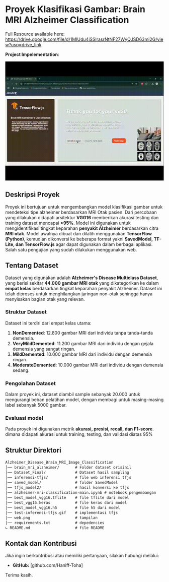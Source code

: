 # Proyek Klasifikasi Gambar: Brain MRI Alzheimer Classification

Full Resource available here: https://drive.google.com/file/d/1MIUdu4iSSlrasrNtNF27WyQJSD63mi2G/view?usp=drive_link

**Project Impelementation**:

![implementasi tfjs](test-inferensi-tfjs.gif)

## Deskripsi Proyek  
Proyek ini bertujuan untuk mengembangkan model klasifikasi gambar untuk mendeteksi tipe alzheimer berdasarkan MRI Otak pasien. Dari percobaan yang dilakukan didapati arsitektur **VGG16** memberikan akurasi testing dan training dataset mencapai **>95%**. Model ini digunakan untuk mengidentifikasi tingkat keparahan **penyakit Alzheimer** berdasarkan citra **MRI otak**. Model awalnya dibuat dan dilatih menggunakan **TensorFlow (Python)**, kemudian dikonversi ke beberapa format yakni **SavedModel, TF-Lite, dan TensorFlow.js** agar dapat digunakan dalam berbagai aplikasi. Salah satu pengujian yang sudah dilakukan menggunakan web.  

## Tentang Dataset  
Dataset yang digunakan adalah **Alzheimer's Disease Multiclass Dataset**, yang berisi sekitar **44.000 gambar MRI otak** yang dikategorikan ke dalam **empat kelas** berdasarkan tingkat keparahan penyakit Alzheimer. Dataset ini telah diproses untuk menghilangkan jaringan non-otak sehingga hanya menyisakan bagian otak yang relevan.  

### Struktur Dataset  
Dataset ini terdiri dari empat kelas utama:  
1. **NonDemented**: 12.800 gambar MRI dari individu tanpa tanda-tanda demensia.  
2. **VeryMildDemented**: 11.200 gambar MRI dari individu dengan gejala demensia yang sangat ringan.  
3. **MildDemented**: 10.000 gambar MRI dari individu dengan demensia ringan.  
4. **ModerateDemented**: 10.000 gambar MRI dari individu dengan demensia sedang.  

### Pengolahan Dataset  
Dalam proyek ini, dataset diambil sample sebanyak 20.000 untuk mengurangi beban pelatihan model, dengan membagi untuk masing-masing label sebanyak 5000 gambar.

### **Evaluasi model**
Pada proyek ini digunakan metrik **akurasi, presisi, recall, dan F1-score**.  dimana didapati akurasi untuk training, testing, dan validasi diatas 95%  

## Struktur Direktori  
```
Alzheimer_Disease_Brain_MRI_Image_Classification
│── brain_mri_alzheimer/       # Folder dataset orisinil
│── Dataset_Final/             # Dataset hasil sampling
│── inferensi-tfjs/            # file web inferensi tfjs
│── saved_model/               # folder SavedModel
│── tfjs_model2/               # hasil konversi ke tfjs
│── alzheimer-mri-classification-main.ipynb # notebook pengembangan
│── best_model_vgg16.tflite    # file tflite dari model
│── best_vgg16.keras           # file keras dari model
│── best_model_vgg16.h5        # file h5 dari model
│── test-inferensi-tfjs.gif    # implementasi tfjs
│── web.png                    # tampilan
│── requirements.txt           # depedencies
∟ README.md                    # file README
```

## Kontak dan Kontribusi  
Jika ingin berkontribusi atau memiliki pertanyaan, silakan hubungi melalui: 
- **GitHub:** [github.com/Haniff-Toha]  

Terima kasih.

